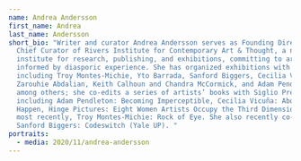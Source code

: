 ```yaml
---
name: Andrea Andersson
first_name: Andrea
last_name: Andersson
short_bio: "Writer and curator Andrea Andersson serves as Founding Director and
  Chief Curator of Rivers Institute for Contemporary Art & Thought, a non-profit
  institute for research, publishing, and exhibitions, committing to art
  informed by diasporic experience. She has organized exhibitions with artists
  including Troy Montes-Michie, Yto Barrada, Sanford Biggers, Cecilia Vicuña,
  Zarouhie Abdalian, Keith Calhoun and Chandra McCormick, and Adam Pendleton,
  among others; she co-edits a series of artists’ books with Siglio Press
  including Adam Pendleton: Becoming Imperceptible, Cecilia Vicuña: About to
  Happen, Hinge Pictures: Eight Women Artists Occupy the Third Dimension and
  most recently, Troy Montes-Michie: Rock of Eye. She also recently co-edited
  Sanford Biggers: Codeswitch (Yale UP). "
portraits:
  - media: 2020/11/andrea-andersson
---
```

